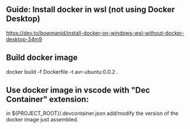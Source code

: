 ## Guide: Install docker in wsl (not using Docker Desktop)
https://dev.to/bowmanjd/install-docker-on-windows-wsl-without-docker-desktop-34m9

## Build docker image
docker build -f Dockerfile -t avr-ubuntu:0.0.2 .

## Use docker image in vscode with "Dec Container" extension:
in ${PROJECT_ROOT}/.devcontainer.json add/modify the version of the docker image just assembled.
